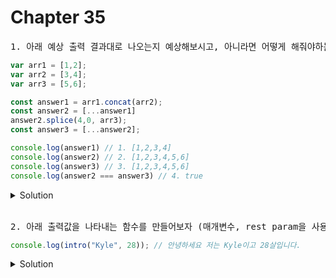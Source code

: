 # Chapter 35


<pre>1. 아래 예상 출력 결과대로 나오는지 예상해보시고, 아니라면 어떻게 해줘야하는지 생각해봅시다.</pre>

```js
var arr1 = [1,2];
var arr2 = [3,4];
var arr3 = [5,6];

const answer1 = arr1.concat(arr2);
const answer2 = [...answer1]
answer2.splice(4,0, arr3);
const answer3 = [...answer2];

console.log(answer1) // 1. [1,2,3,4]
console.log(answer2) // 2. [1,2,3,4,5,6]
console.log(answer3) // 3. [1,2,3,4,5,6]
console.log(answer2 === answer3) // 4. true
```


<details>
  <summary>Solution</summary>
  <strong>
  1. [1,2,3,4] <br>
  2. [1,2,3,4,[5,6]] <br>
  3. [1,2,3,4,[5,6]] <br>
  4. false <br>
  </strong>
  <pre>
  1) 두개의 배열을 합칠때는 concat 메소드를 사용합니다. 하지만 스프레드 연산으로 바꿔볼 수 있겠죠.
  
  ```js
  const temp = [...arr1, ...arr2];
  ``` 
  2) splice() 메소드를 매개변수 3개를 받는데 첫번째 인자가 자르기 시작할 인덱스 두번째 인자가 
     그 시작하는 인덱스에서 몇개나 자를지, 그리고 3번째 인자는 2번째로 나간자리를 메울 것을
     넣어줍니다. 하지만 예상한 값과 다르죠? 왜냐하면 저희는 배열자체를 넣어 버렸으니까요.   
     분해를 해줘야하는데, ES5때는 저렇게 분해하기위해 복잡한 메소드체이닝을 통해 전달해 주었다면,
     이번 챕터에서 배운 스프레드 문법을 주면 이렇게 쉽게 저런 문제가 해결됩니다...
  ```js
  Array.prototype.splice.apply(answer2,[4,0].concat(arr3)); //[1,2,3,4,5,6]
  answer2.splice(4,0, ...arr3); //[1,2,3,4,5,6]
  ```
  3) answer3에 answer2를 slice()로 얕은복사하는 거죠.하지만 스프레드 문법으로 한다면
  ```js
  const answer3 = [...answer2];
  ```
  4) 얕은 복사였기 때문에 답은 false
  </pre>
  </details>

<br>

<pre>2. 아래 출력값을 나타내는 함수를 만들어보자 (매개변수, rest param을 사용하지않고 Spread문법사용)</pre>

```js
console.log(intro("Kyle", 28)); // 안녕하세요 저는 Kyle이고 28살입니다.
```

<details>
<summary>Solution</summary>

```js
function intro() {
     const [name, age] = [...arguments]
     return `안녕하세요 저는 ${name}이고 ${age}살입니다.`
}
```
</details>
